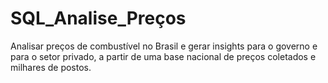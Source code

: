 # SQL_Analise_Preços
Analisar preços de combustível no Brasil e gerar insights para o governo e para o setor privado, a partir de uma base nacional de preços coletados e milhares de postos.
